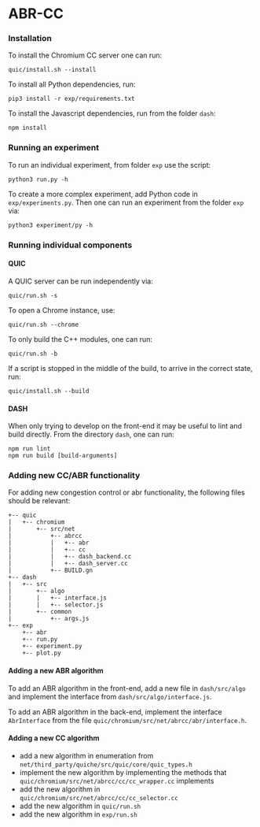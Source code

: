 # ABR-CC

### Installation

To install the Chromium CC server one can run:
```
quic/install.sh --install
```

To install all Python dependencies, run:
```
pip3 install -r exp/requirements.txt
```

To install the Javascript dependencies, run from the folder `dash`:
```
npm install
```

### Running an experiment

To run an individual experiment, from folder `exp` use the script:
```
python3 run.py -h
```

To create a more complex experiment, add Python code in `exp/experiments.py`. Then one can run an experiment from the folder `exp` via:
```
python3 experiment/py -h
```

### Running individual components

#### QUIC

A QUIC server can be run independently via:
```
quic/run.sh -s
```

To open a Chrome instance, use:
```
quic/run.sh --chrome
```

To only build the C++ modules, one can run:
```
quic/run.sh -b
```

If a script is stopped in the middle of the build, to arrive in the correct state, run:
```
quic/install.sh --build
```

#### DASH

When only trying to develop on the front-end it may be useful to lint and build directly. From the directory `dash`, one can run:

```
npm run lint
npm run build [build-arguments]
```

### Adding new CC/ABR functionality

For adding new congestion control or abr functionality, the following files should be relevant:

```
+-- quic
|   +-- chromium
|       +-- src/net
|           +-- abrcc
|           |   +-- abr
|           |   +-- cc   
|           |   +-- dash_backend.cc
|           |   +-- dash_server.cc
|           +-- BUILD.gn
+-- dash
|   +-- src
|       +-- algo       
|       |   +-- interface.js
|       |   +-- selector.js
|       +-- common        
|           +-- args.js  
+-- exp
    +-- abr
    +-- run.py
    +-- experiment.py
    +-- plot.py
```

#### Adding a new ABR algorithm

To add an ABR algorithm in the front-end, add a new file in `dash/src/algo` and implement the interface from `dash/src/algo/interface.js`.

To add an ABR algorithm in the back-end, implement the interface `AbrInterface` from the file `quic/chromium/src/net/abrcc/abr/interface.h`.

#### Adding a new CC algorithm
  - add a new algorithm in enumeration from `net/third_party/quiche/src/quic/core/quic_types.h`
  - implement the new algorithm by implementing the methods that `quic/chromium/src/net/abrcc/cc/cc_wrapper.cc` implements
  - add the new algorithm in `quic/chromium/src/net/abrcc/cc/cc_selector.cc`
  - add the new algorithm in `quic/run.sh`
  - add the new algorithm in `exp/run.sh`
